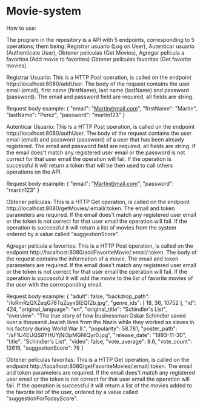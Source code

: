 # Movie-system

How to use:

The program in the repository is a API with 5 endpoints, corresponding to 5 operations; them being: 
Registrar usuario (Log on User), Autenticar usuario (Authenticate User), Obtener películas (Get Movies), Agregar película a favoritos (Add movie to favorites)
Obtener películas favoritas (Get favorite movies).


Registrar Usuario:
  This is a HTTP Post operation, is called on the endpoint http://localhost:8080/addUser.
  The body of the request contains the user email (email), first name (firstName), last name (lastName) and password (password).
  The email and password field are required, all fields are string.
  
  Request body example:  {
                          "email": "Martin@mail.com",
                          "firstName": "Martin",
                          "lastName": "Perez",
                          "password": "martin123"
                         }
                 
                 
 Autenticar Usuario:
  This is a HTTP Post operation, is called on the endpoint http://localhost:8080/authUser.
  The body of the request contains the user email (email)  and password (password) of a user that has been already registered.
  The email and password field are required, all fields are string.
  If the email does't match any registered user email or the password is not correct for that user email the operation will fail.
  If the operation is successful it will return a token that will be then used to call others operations on the API.
  
  Request body example:  {
                          "email": "Martin@mail.com",
                          "password": "martin123"
                         }


Obtener películas:
  This is a HTTP Get operation, is called on the endpoint http://localhost:8080/getMovies/:email/:token.
  The email and token parameters are required.
  If the email does't match any registered user email or the token is not correct for that user email the operation will fail.
  If the operation is successful it will return a list of movies from the system ordered by a value called "suggestionScore".
  
  
Agregar película a favoritos:
  This is a HTTP Post operation, is called on the endpoint http://localhost:8080/addFavoriteMovie/:email/:token.
  The body of the request contains the information of a movie.
  The email and token parameters are required.
  If the email does't match any registered user email or the token is not correct for that user email the operation will fail.
  If the operation is successful it will add the movie to the list of favorite movies of the user with the corresponding email.
  
  Request body example:  {
                          "adult": false,
                          "backdrop_path": "/loRmRzQXZeqG78TqZuyvSlEQfZb.jpg",
                          "genre_ids": [
                              18,
                              36,
                              10752
                          ],
                          "id": 424,
                          "original_language": "en",
                          "original_title": "Schindler's List",
                          "overview": "The true story of how businessman Oskar Schindler saved over a thousand Jewish lives from the Nazis while they worked as slaves                                        in his factory during World War II.",
                          "popularity": 58.781,
                          "poster_path": "/sF1U4EUQS8YHUYjNl3pMGNIQyr0.jpg",
                          "release_date": "1993-11-30",
                          "title": "Schindler's List",
                          "video": false,
                          "vote_average": 8.6,
                          "vote_count": 12616,
                          "suggestionScore": 76
                        }


Obtener películas favoritas:
  This is a HTTP Get operation, is called on the endpoint http://localhost:8080/getFavoriteMovies/:email/:token.
  The email and token parameters are required.
  If the email does't match any registered user email or the token is not correct for that user email the operation will fail.
  If the operation is successful it will return a list of the movies added to the favorite list of the user, ordered by a value called "suggestionForTodayScore".
